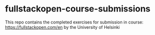 # fullstackopen-course-submissions

This repo contains the completed exercises for submission in course: https://fullstackopen.com/en
by the University of Helsinki
